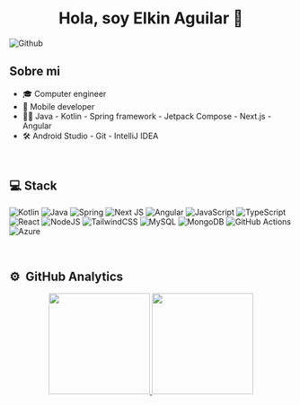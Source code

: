 <div align="center">
<h1 align="center">Hola, soy <strong>Elkin Aguilar</strong> 👋</h1>
</div>

![Github](https://github.com/aguilarelkin/aguilarelkin/assets/46634666/c7b3ea96-70ca-4b8b-ba2f-8d153b2ade6f)

## Sobre mi

- 🎓 Computer engineer
- 📲 Mobile developer
- 👩‍💻 Java - Kotlin - Spring framework - Jetpack Compose - Next.js - Angular
- 🛠️ Android Studio - Git - IntelliJ IDEA
  
<br>
<h2>💻 Stack</h2>

![Kotlin](https://img.shields.io/badge/kotlin-%237F52FF.svg?style=for-the-badge&logo=kotlin&logoColor=white)
![Java](https://img.shields.io/badge/java-%23ED8B00.svg?style=for-the-badge&logo=openjdk&logoColor=white)
![Spring](https://img.shields.io/badge/spring-%236DB33F.svg?style=for-the-badge&logo=spring&logoColor=white)
![Next JS](https://img.shields.io/badge/Next-black?style=for-the-badge&logo=next.js&logoColor=white)
![Angular](https://img.shields.io/badge/angular-%23DD0031.svg?style=for-the-badge&logo=angular&logoColor=white)
![JavaScript](https://img.shields.io/badge/javascript-%23323330.svg?style=for-the-badge&logo=javascript&logoColor=%23F7DF1E)
![TypeScript](https://img.shields.io/badge/typescript-%23007ACC.svg?style=for-the-badge&logo=typescript&logoColor=white)
![React](https://img.shields.io/badge/react-%2320232a.svg?style=for-the-badge&logo=react&logoColor=%2361DAFB)
![NodeJS](https://img.shields.io/badge/node.js-6DA55F?style=for-the-badge&logo=node.js&logoColor=white)
![TailwindCSS](https://img.shields.io/badge/tailwindcss-%2338B2AC.svg?style=for-the-badge&logo=tailwind-css&logoColor=white)
![MySQL](https://img.shields.io/badge/mysql-%2300f.svg?style=for-the-badge&logo=mysql&logoColor=white)
![MongoDB](https://img.shields.io/badge/MongoDB-%234ea94b.svg?style=for-the-badge&logo=mongodb&logoColor=white)
![GitHub Actions](https://img.shields.io/badge/github%20actions-%232671E5.svg?style=for-the-badge&logo=githubactions&logoColor=white)
![Azure](https://img.shields.io/badge/azure-%230072C6.svg?style=for-the-badge&logo=microsoftazure&logoColor=white)

<br>
<h2>⚙️ &nbsp;GitHub Analytics</h2>

<p align="center">
<a href="https://github.com/aguilarelkin">
  <img height="180em" src="https://github-readme-stats-eight-theta.vercel.app/api?username=aguilarelkin&show_icons=true&theme=algolia&include_all_commits=true&count_private=true"/>
  <img height="180em" src="https://github-readme-stats-eight-theta.vercel.app/api/top-langs/?username=aguilarelkin&layout=compact&langs_count=8&theme=algolia"/>
</a>
</p>
